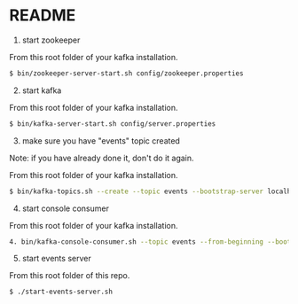 # README

1. start zookeeper

From this root folder of your kafka installation.

```bash
$ bin/zookeeper-server-start.sh config/zookeeper.properties
```

2. start kafka

From this root folder of your kafka installation.

```bash
$ bin/kafka-server-start.sh config/server.properties
```

3. make sure you have "events" topic created

Note: if you have already done it, don't do it again.

From this root folder of your kafka installation.

```bash
$ bin/kafka-topics.sh --create --topic events --bootstrap-server localhost:9092
```   

4. start console consumer

From this root folder of your kafka installation.

```bash
4. bin/kafka-console-consumer.sh --topic events --from-beginning --bootstrap-server localhost:9092
```

5. start events server

From this root folder of this repo.

```bash
$ ./start-events-server.sh
```
